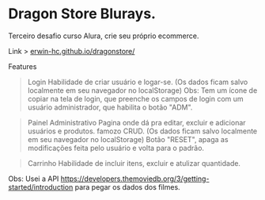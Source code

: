 # Dragon Store Blurays.

Terceiro desafio curso Alura, crie seu próprio ecommerce.

Link > <a href="erwin-hc.github.io/dragonstore/"> erwin-hc.github.io/dragonstore/ </a>

Features
 > Login
 	Habilidade de criar usuário e logar-se.
 	(Os dados ficam salvo localmente em seu navegador no localStorage)
 	Obs: Tem um ícone de copiar na tela de login, que preenche os campos
 	de login com um usuário administrador, que habilita o botão "ADM".
 
 > Painel Administrativo
 	Pagina onde dá pra editar, excluir e adicionar usuários e produtos.
 	famozo CRUD.
 	(Os dados ficam salvo localmente em seu navegador no localStorage)
 	Botão "RESET", apaga as modificações feita pelo usuário e volta para
 	o padrão.
 	
 > Carrinho
    Habilidade de incluir itens, excluir e atulizar quantidade.	
 	
 Obs: Usei a API https://developers.themoviedb.org/3/getting-started/introduction
    para pegar os dados dos filmes.
